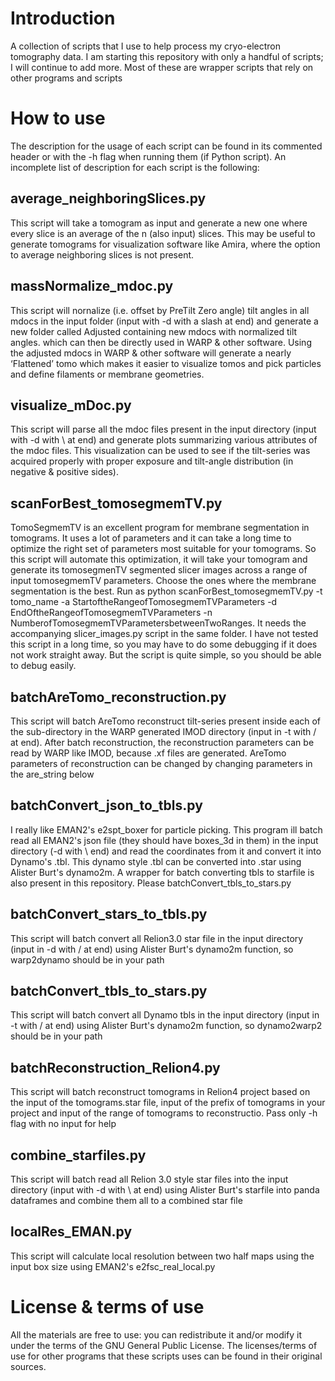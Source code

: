 # Introduction
A collection of scripts that I use to help process my cryo-electron tomography data.  I am starting this repository with only a handful of scripts; I will continue to add more. Most of these are wrapper scripts that rely on other programs and scripts

# How to use
The description for the usage of each script can be found in its commented header or with the -h flag when running them (if Python script). An incomplete list of description for each script is the following:

## average_neighboringSlices.py
This script will take a tomogram as input and generate a new one where every slice is an average of the n (also input) slices. This may be useful to generate tomograms for visualization software like Amira, where the option to average neighboring slices is not present. 

## massNormalize_mdoc.py
This script will nornalize (i.e. offset by PreTilt Zero angle) tilt angles in all mdocs in the input folder (input with -d with a slash at end) and generate a new folder called Adjusted containing new mdocs with normalized tilt angles. which can then be directly used in WARP & other software. 
Using the adjusted mdocs in WARP & other software will generate a nearly ‘Flattened’ tomo which makes it easier to visualize tomos and pick particles and define filaments or membrane geometries.

## visualize_mDoc.py
This script will parse all the mdoc files present in the input directory (input with -d with \ at end) and generate plots summarizing various attributes of the mdoc files. This visualization can be used to see if the tilt-series was acquired properly with proper exposure and tilt-angle distribution (in negative & positive sides).

## scanForBest_tomosegmemTV.py
TomoSegmemTV is an excellent program for membrane segmentation in tomograms. It uses a lot of parameters and it can take a long time to optimize the right set of parameters most suitable for your tomograms. So this script will automate this optimization, it will take your tomogram and generate its tomosegmenTV segmented slicer images across a range of input tomosegmemTV parameters. Choose the ones where the membrane segmentation is the best. Run as python scanForBest_tomosegmemTV.py -t tomo_name -a StartoftheRangeofTomosegmemTVParameters -d EndOftheRangeofTomosegmemTVParameters -n NumberofTomosegmemTVParametersbetweenTwoRanges. It needs the accompanying slicer_images.py script in the same folder. I have not tested this script in a long time, so you may have to do some debugging if it does not work straight away. But the script is quite simple, so you should be able to debug easily. 

## batchAreTomo_reconstruction.py
This script will batch AreTomo reconstruct tilt-series present inside each of the sub-directory in the WARP generated IMOD directory (input in -t with / at end). After batch reconstruction, the reconstruction parameters can be read by WARP like IMOD, because .xf files are generated. AreTomo parameters of reconstruction can be changed by changing parameters in the are_string below

## batchConvert_json_to_tbls.py
I really like EMAN2's e2spt_boxer for particle picking. This program ill batch read all EMAN2's json file (they should have boxes_3d in them) in the input directory (-d with \ end) and read the coordinates from it and convert it into Dynamo's .tbl. This dynamo style .tbl can be converted into .star using Alister Burt's dynamo2m. A wrapper for batch converting tbls to starfile is also present in this repository. Please batchConvert_tbls_to_stars.py

## batchConvert_stars_to_tbls.py
This script will batch convert all Relion3.0 star file in the input directory (input in -d with / at end) using Alister Burt's dynamo2m function, so warp2dynamo should be in your path

## batchConvert_tbls_to_stars.py
This script will batch convert all Dynamo tbls in the input directory (input in -t with / at end) using Alister Burt's dynamo2m function, so dynamo2warp2 should be in your path

## batchReconstruction_Relion4.py
This script will batch reconstruct tomograms in Relion4 project based on the input of the tomograms.star file, input of the prefix of tomograms in your project and input of the range of tomograms to reconstructio. Pass only -h flag with no input for help

## combine_starfiles.py
This script will batch read all Relion 3.0 style star files into the input directory (input with -d with \ at end) using Alister Burt's starfile into panda dataframes and combine them all to a combined star file

## localRes_EMAN.py
This script will calculate local resolution between two half maps using the input box size using EMAN2's e2fsc_real_local.py

# License & terms of use
All the materials are free to use: you can redistribute it and/or modify it under the terms of the GNU General Public License. The licenses/terms of use for other programs that these scripts uses can be found in their original sources. 
